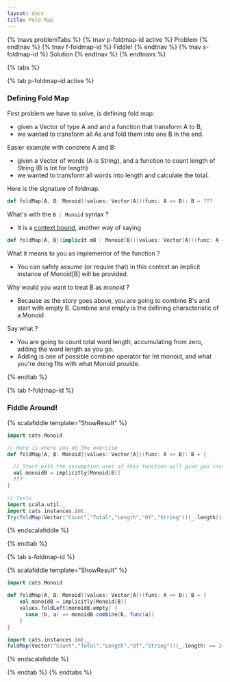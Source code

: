 ```yaml
---
layout: docs 
title: Fold Map 
--- 
```



{% tnavs problemTabs %}
    {% tnav p-foldmap-id active %} Problem {% endtnav %}
    {% tnav f-foldmap-id %} Fiddle! {% endtnav %}
    {% tnav s-foldmap-id  %} Solution  {% endtnav %}
{% endtnavs %}

{% tabs %} 

{% tab p-foldmap-id active %} 

<h3>Defining Fold Map</h3>

First problem we have to solve, is defining fold map:
* given a Vector of type A and and a function that transform A to B,
* we wanted to transform all As and fold them into one B in the end.

Easier example with concrete A and B:
* given a Vector of words (A is String), and a function to count length of String (B is Int for length) 
* we wanted to transform all words into length and calculate the total. 

Here is the signature of foldmap.
```scala 
def foldMap[A, B: Monoid](values: Vector[A])(func: A => B): B = ???
```
What's with the `B : Monoid` syntax ? 
- It is a [context bound](https://docs.scala-lang.org/tutorials/FAQ/context-bounds.html), another way of saying  

```scala 
def foldMap[A, B](implicit mB : Monoid[B])(values: Vector[A])(func: A => B): B = ???
```

What it means to you as implementor of the function ?
- You can safely assume (or require that) in this context an implicit instance of Monoid[B] will be provided.

Why would you want to treat B as monoid ?
- Because as the story goes above, you are going to combine B's and start with empty B. Combine and empty is the defining characteristic of a Monoid

Say what ?
- You are going to count total word length, accumulating from zero, adding the word length as you go. 
- Adding is one of possible combine operator for Int monoid, and what you're doing fits with what Monoid provide. 


{% endtab %}

{% tab f-foldmap-id %} 

<h3>Fiddle Around!</h3>

{% scalafiddle template="ShowResult" %}

```scala 
import cats.Monoid

// Here is where you do the exercise
def foldMap[A, B: Monoid](values: Vector[A])(func: A => B): B = {

  // Start with the assumption user of this function will give you instance of monoid for B
  val monoidB = implicitly[Monoid[B]]
  ??? 
}

// Tests
import scala.util._    
import cats.instances.int._
Try(foldMap(Vector("Count","Total","Length","Of","String"))(_.length)) == Success(24)
```
{% endscalafiddle %}

{% endtab %}

{% tab s-foldmap-id  %} 

{% scalafiddle template="ShowResult" %}

```scala 
import cats.Monoid

def foldMap[A, B: Monoid](values: Vector[A])(func: A => B): B = {
    val monoidB = implicitly[Monoid[B]]
    values.foldLeft(monoidB.empty) {
      case (b, a) => monoidB.combine(b, func(a))
    }
}

import cats.instances.int._
foldMap(Vector("Count","Total","Length","Of","String"))(_.length) == 24

```
{% endscalafiddle %}

{% endtab %}
{% endtabs %}
